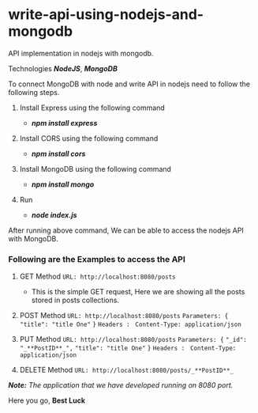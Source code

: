 # write-api-using-nodejs-and-mongodb
API implementation in nodejs with mongodb.

Technologies _**NodeJS**_, _**MongoDB**_

To connect MongoDB with node and write API in nodejs need to follow the following steps.

1. Install Express using the following command
    - _**npm install express**_

2. Install CORS using the following command
    - _**npm install cors**_

3. Install MongoDB using the following command
    - _**npm install mongo**_

4. Run
    - _**node index.js**_

After running above command, We can be able to access the nodejs API with MongoDB.

### Following are the Examples to access the API
1) GET Method
`URL: http://localhost:8080/posts`
   - This is the simple GET request, Here we are showing all the posts stored in posts collections.


2) POST Method
`URL: http://localhost:8080/posts`
`Parameters: {`
    `"title": "title One"`
`}`
`Headers : `
	`Content-Type: application/json`


3) PUT Method
`URL: http://localhost:8080/posts`
`Parameters: {`
        `"_id": "_**PostID**_",`
        `"title": "title One"`
    `}`
`Headers : `
	`Content-Type: application/json`


4) DELETE Method
`URL: http://localhost:8080/posts/_**PostID**_`

_**Note:**_ _The application that we have developed running on 8080 port._


Here you go,
**Best Luck**